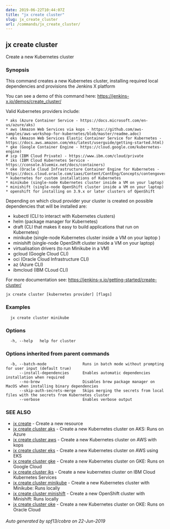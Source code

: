 ```yaml
---
date: 2019-06-22T10:44:07Z
title: "jx create cluster"
slug: jx_create_cluster
url: /commands/jx_create_cluster/
---
```

## jx create cluster

Create a new Kubernetes cluster

### Synopsis

This command creates a new Kubernetes cluster, installing required local dependencies and provisions the Jenkins X platform 

You can see a demo of this command here: https://jenkins-x.io/demos/create_cluster/

Valid Kubernetes providers include:

    * aks (Azure Container Service - https://docs.microsoft.com/en-us/azure/aks)
    * aws (Amazon Web Services via kops - https://github.com/aws-samples/aws-workshop-for-kubernetes/blob/master/readme.adoc)
    * eks (Amazon Web Services Elastic Container Service for Kubernetes - https://docs.aws.amazon.com/eks/latest/userguide/getting-started.html)
    * gke (Google Container Engine - https://cloud.google.com/kubernetes-engine)
    # icp (IBM Cloud Private) - https://www.ibm.com/cloud/private
    * iks (IBM Cloud Kubernetes Service - https://console.bluemix.net/docs/containers)
    * oke (Oracle Cloud Infrastructure Container Engine for Kubernetes - https://docs.cloud.oracle.com/iaas/Content/ContEng/Concepts/contengoverview.htm)
    * kubernetes for custom installations of Kubernetes
    * minikube (single-node Kubernetes cluster inside a VM on your laptop)
	* minishift (single-node OpenShift cluster inside a VM on your laptop)
	* openshift for installing on 3.9.x or later clusters of OpenShift
 

Depending on which cloud provider your cluster is created on possible dependencies that will be installed are: 

  * kubectl (CLI to interact with Kubernetes clusters)  
  * helm (package manager for Kubernetes)  
  * draft (CLI that makes it easy to build applications that run on Kubernetes)  
  * minikube (single-node Kubernetes cluster inside a VM on your laptop )  
  * minishift (single-node OpenShift cluster inside a VM on your laptop)  
  * virtualisation drivers (to run Minikube in a VM)  
  * gcloud (Google Cloud CLI)  
  * oci (Oracle Cloud Infrastructure CLI)  
  * az (Azure CLI)  
  * ibmcloud (IBM CLoud CLI)  

For more documentation see: https://jenkins-x.io/getting-started/create-cluster/

```
jx create cluster [kubernetes provider] [flags]
```

### Examples

```
  jx create cluster minikube
```

### Options

```
  -h, --help   help for cluster
```

### Options inherited from parent commands

```
  -b, --batch-mode                Runs in batch mode without prompting for user input (default true)
      --install-dependencies      Enables automatic dependencies installation when required
      --no-brew                   Disables brew package manager on MacOS when installing binary dependencies
      --skip-auth-secrets-merge   Skips merging the secrets from local files with the secrets from Kubernetes cluster
      --verbose                   Enables verbose output
```

### SEE ALSO

* [jx create](/commands/jx_create/)	 - Create a new resource
* [jx create cluster aks](/commands/jx_create_cluster_aks/)	 - Create a new Kubernetes cluster on AKS: Runs on Azure
* [jx create cluster aws](/commands/jx_create_cluster_aws/)	 - Create a new Kubernetes cluster on AWS with kops
* [jx create cluster eks](/commands/jx_create_cluster_eks/)	 - Create a new Kubernetes cluster on AWS using EKS
* [jx create cluster gke](/commands/jx_create_cluster_gke/)	 - Create a new Kubernetes cluster on GKE: Runs on Google Cloud
* [jx create cluster iks](/commands/jx_create_cluster_iks/)	 - Create a new kubernetes cluster on IBM Cloud Kubernetes Services
* [jx create cluster minikube](/commands/jx_create_cluster_minikube/)	 - Create a new Kubernetes cluster with Minikube: Runs locally
* [jx create cluster minishift](/commands/jx_create_cluster_minishift/)	 - Create a new OpenShift cluster with Minishift: Runs locally
* [jx create cluster oke](/commands/jx_create_cluster_oke/)	 - Create a new Kubernetes cluster on OKE: Runs on Oracle Cloud

###### Auto generated by spf13/cobra on 22-Jun-2019
